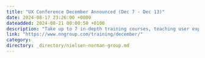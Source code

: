 ```yaml
---
title: "UX Conference December Announced (Dec 7 - Dec 13)"
date: 2024-08-17 23:26:00 +0000
dateadded: 2024-08-21 00:00:50 +0100
description: "Take up to 7 in-depth training courses, teaching user experience best practices for successful design. Courses focused on long-lasting skills for UX professionals. December 7- December 13, 2024."
link: "https://www.nngroup.com/training/december/"
category:
directory: _directory/nielsen-norman-group.md
---
```

